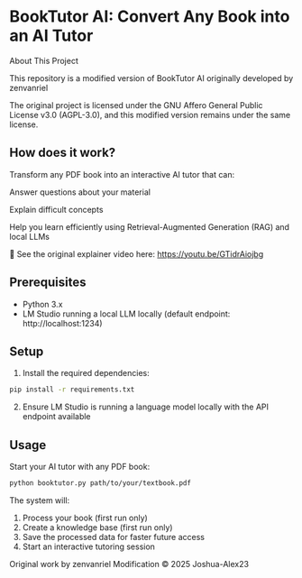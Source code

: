 # BookTutor AI: Convert Any Book into an AI Tutor
About This Project

This repository is a modified version of BookTutor AI
originally developed by zenvanriel

The original project is licensed under the GNU Affero General Public License v3.0 (AGPL-3.0),
and this modified version remains under the same license.

## How does it work?
Transform any PDF book into an interactive AI tutor that can:

Answer questions about your material

Explain difficult concepts

Help you learn efficiently using Retrieval-Augmented Generation (RAG) and local LLMs

🎥 See the original explainer video here:
https://youtu.be/GTidrAiojbg

## Prerequisites

- Python 3.x
- LM Studio running a local LLM locally (default endpoint: http://localhost:1234)

## Setup

1. Install the required dependencies:
```bash
pip install -r requirements.txt
```

2. Ensure LM Studio is running a language model locally with the API endpoint available

## Usage

Start your AI tutor with any PDF book:
```bash
python booktutor.py path/to/your/textbook.pdf
```

The system will:
1. Process your book (first run only)
2. Create a knowledge base (first run only)
3. Save the processed data for faster future access
4. Start an interactive tutoring session


Original work by zenvanriel
Modification © 2025 Joshua-Alex23 
